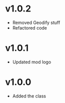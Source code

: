 # v1.0.2

- Removed Geodify stuff
- Refactored code

# v1.0.1

- Updated mod logo

# v1.0.0

- Added the class